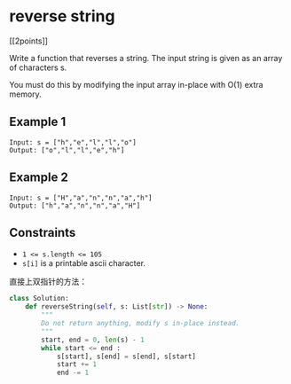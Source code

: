 # reverse string

[[2points]]

Write a function that reverses a string. The input string is given as an array of characters s.

You must do this by modifying the input array in-place with O(1) extra memory.

## Example 1

```text
Input: s = ["h","e","l","l","o"]
Output: ["o","l","l","e","h"]
```

## Example 2

```text
Input: s = ["H","a","n","n","a","h"]
Output: ["h","a","n","n","a","H"]
```

## Constraints

- `1 <= s.length <= 105`
- `s[i]` is a printable ascii character.

直接上双指针的方法：

```python
class Solution:
    def reverseString(self, s: List[str]) -> None:
        """
        Do not return anything, modify s in-place instead.
        """
        start, end = 0, len(s) - 1
        while start <= end :
            s[start], s[end] = s[end], s[start]
            start += 1
            end -= 1
```
